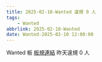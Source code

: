 ```yaml
---
title: 2025-02-10-Wanted 違規 0 人
tags:
    - Wanted
abbrlink: 2025-02-10-Wanted
date: Wanted-2025-02-10 12:00:00
---
```

Wanted 板 [板規連結](https://www.ptt.cc/bbs/Wanted/M.1608829773.A.D3B.html)
昨天違規 0 人
